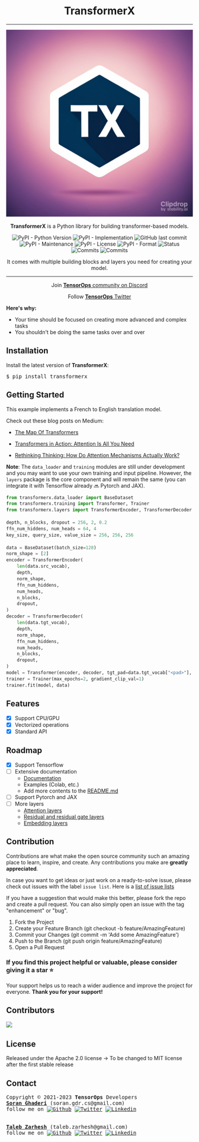 <div align="center">
<h1><b>TransformerX</b></h1>
<hr>
<img src="logo.jpeg">

<p><b>TransformerX</b> is a Python library for building transformer-based models.</p>
</div>

<div align="center">
<img alt="PyPI - Python Version" src="https://img.shields.io/pypi/pyversions/emgraph">
<img alt="PyPI - Implementation" src="https://img.shields.io/pypi/implementation/transformerx">
<img alt="GitHub last commit" src="https://img.shields.io/github/last-commit/tensorops/transformerx">
<img alt="PyPI - Maintenance" src="https://img.shields.io/badge/Maintained%3F-yes-green.svg">
<img alt="PyPI - License" src="https://img.shields.io/pypi/l/transformerx.svg">
<img alt="PyPI - Format" src="https://img.shields.io/pypi/format/transformerx.svg">
<img alt="Status" src="https://img.shields.io/pypi/status/transformerx.svg">
<img alt="Commits" src="https://badgen.net/github/commits/tensorops/transformerx">
<img alt="Commits" src="https://img.shields.io/badge/TensorFlow 2-FF6F00?style=flat&logo=tensorflow&logoColor=white">
</div>

<div align="center">
<p>It comes with multiple building blocks and layers you need for creating your model.</p>
<hr>
</div>

<div align="center">
    <p>Join <a href="https://discord.gg/WGdPS5NJ"><b>TensorOps</b> community on Discord</a></p>
    <p>Follow <a target="_blank" href="https://twitter.com/tensorops"><b>TensorOps</b> Twitter</a></p>
</div>

<b>Here's why:</b>

- Your time should be focused on creating more advanced and complex tasks
- You shouldn't be doing the same tasks over and over

<div>
  <h2>Installation</h2>
  <p>Install the latest version of <b>TransformerX</b>:</p>
  <pre>$ pip install transformerx</pre>
</div>

<div>
<h2>Getting Started</h2>
<p>This example implements a French to English translation model.</p>

<p>Check out these blog posts on Medium:

- <a href="https://towardsdatascience.com/the-map-of-transformers-e14952226398">The Map Of Transformers</a></p>
- <a href="https://towardsdatascience.com/transformers-in-action-attention-is-all-you-need-ac10338a023a">Transformers in
  Action: Attention Is All You Need</a></p>
- <a href="https://towardsdatascience.com/rethinking-thinking-how-do-attention-mechanisms-actually-work-a6f67d313f99">
  Rethinking Thinking: How Do Attention Mechanisms Actually Work?</a></p>

<b>Note</b>: The <code>data_loader</code> and <code>training</code> modules are still under development and you may
want to use your own training and input pipeline. However,
the <code>layers</code> package is the core component and will remain the same (you can integrate it with Tensorflow
already 🔜 Pytorch and JAX).

```python
from transformerx.data_loader import BaseDataset
from transformerx.training import Transformer, Trainer
from transformerx.layers import TransformerEncoder, TransformerDecoder

depth, n_blocks, dropout = 256, 2, 0.2
ffn_num_hiddens, num_heads = 64, 4
key_size, query_size, value_size = 256, 256, 256

data = BaseDataset(batch_size=128)
norm_shape = [2]
encoder = TransformerEncoder(
    len(data.src_vocab),
    depth,
    norm_shape,
    ffn_num_hiddens,
    num_heads,
    n_blocks,
    dropout,
)
decoder = TransformerDecoder(
    len(data.tgt_vocab),
    depth,
    norm_shape,
    ffn_num_hiddens,
    num_heads,
    n_blocks,
    dropout,
)
model = Transformer(encoder, decoder, tgt_pad=data.tgt_vocab["<pad>"], lr=0.001)
trainer = Trainer(max_epochs=2, gradient_clip_val=1)
trainer.fit(model, data)
```

</div>

<div>
<h2>Features</h2>

- [x] Support CPU/GPU
- [x] Vectorized operations
- [x] Standard API

</div>

<div>
<h2>Roadmap</h2>

- [x] Support Tensorflow
- [ ] Extensive documentation
    - <a href="https://github.com/tensorops/TransformerX/issues/30">Documentation</a>
    - Examples (Colab, etc.)
    - Add more contents to the <a href="https://github.com/tensorops/TransformerX/blob/master/README.md">README.md</a>
- [ ] Support Pytorch and JAX
- [ ] More layers
    - <a href="https://github.com/tensorops/TransformerX/issues/44">Attention layers</a>
    - <a href="https://github.com/tensorops/TransformerX/issues/42">Residual and residual gate layers</a>
    - <a href="https://github.com/tensorops/TransformerX/issues/41">Embedding layers</a>

</div>
<div>
<h2>Contribution</h2>

Contributions are what make the open source community such an amazing place to learn, inspire, and create. Any
contributions you make are <b>greatly appreciated</b>.

In case you want to get ideas or just work on a ready-to-solve issue, please check out issues with the
label `issue list`.
Here is a <a href="https://github.com/tensorops/TransformerX/issues?q=is%3Aissue+is%3Aopen+label%3A%22issue+list%22">
list of issue lists</a>

If you have a suggestion that would make this better, please fork the repo and create a pull request. You can also
simply open an issue with the tag "enhancement" or "bug".

<ol>
<li>Fork the Project</li>
<li>Create your Feature Branch (git checkout -b feature/AmazingFeature)</li>
<li>Commit your Changes (git commit -m 'Add some AmazingFeature')</li>
<li>Push to the Branch (git push origin feature/AmazingFeature)</li>
<li>Open a Pull Request</li>
</ol>

<h3>If you find this project helpful or valuable, please consider giving it a star ⭐️</h3> Your support helps us to
reach
a wider audience and improve the project for everyone. <b>Thank you for your support!</b>
</div>

<div>
<h2>Contributors</h2>
<a href = "https://github.com/Tanu-N-Prabhu/Python/graphs/contributors">
  <img src = "https://contrib.rocks/image?repo=tensorops/transformerx"/>
</a>
</div>

<div>
<h2>License</h2>
<p>Released under the Apache 2.0 license -> To be changed to MIT license after the first stable release</p>
</div>

<h2>Contact</h2>
<div class="footer"><pre>Copyright &copy; 2021-2023 <b>TensorOps</b> Developers
<a href="https://soran-ghaderi.github.io/"><b>Soran Ghaderi</b></a> (soran.gdr.cs@gmail.com)
follow me on <a href="https://github.com/soran-ghaderi"><img alt="Github" src="https://img.shields.io/badge/GitHub-100000?&logo=github&logoColor=white"></a> <a href="https://twitter.com/soranghadri"><img alt="Twitter" src="https://img.shields.io/badge/Twitter-1DA1F2?&logo=twitter&logoColor=white"></a> <a href="https://www.linkedin.com/in/soran-ghaderi/"><img alt="Linkedin" src="https://img.shields.io/badge/LinkedIn-0077B5?&logo=linkedin&logoColor=white"></a>
<br>
<a href="https://uk.linkedin.com/in/taleb-zarhesh"><b>Taleb Zarhesh</b></a> (taleb.zarhesh@gmail.com)
follow me on <a href="https://github.com/sigma1326"><img alt="Github" src="https://img.shields.io/badge/GitHub-100000?&logo=github&logoColor=white"></a> <a href="https://twitter.com/taleb__z"><img alt="Twitter" src="https://img.shields.io/badge/Twitter-1DA1F2?&logo=twitter&logoColor=white"></a> <a href="https://www.linkedin.com/in/taleb-zarhesh/"><img alt="Linkedin" src="https://img.shields.io/badge/LinkedIn-0077B5?&logo=linkedin&logoColor=white"></a>
</pre>
</div>
